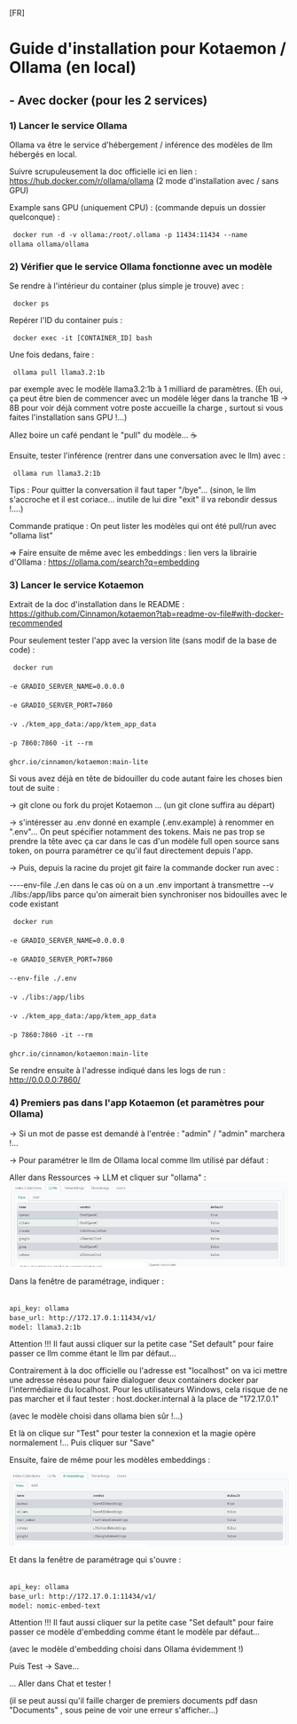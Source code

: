 
[FR]
# Guide d'installation pour Kotaemon / Ollama (en local)


## - Avec docker (pour les 2 services)


### 1) Lancer le service Ollama

Ollama va être le service d'hébergement / inférence des modèles de llm hébergés en local.

Suivre scrupuleusement la doc officielle ici en lien : https://hub.docker.com/r/ollama/ollama
(2 mode d'installation avec / sans GPU)

Example sans GPU (uniquement CPU) :
(commande depuis un dossier quelconque) :

<code> docker run -d -v ollama:/root/.ollama -p 11434:11434 --name ollama ollama/ollama </code>



### 2) Vérifier que le service Ollama fonctionne avec un modèle

Se rendre à l'intérieur du container (plus simple je trouve) avec :

<code> docker ps </code>

Repérer l'ID du container puis :

<code> docker exec -it [CONTAINER_ID] bash </code>

Une fois dedans, faire :

<code> ollama pull llama3.2:1b </code>

par exemple avec le modèle llama3.2:1b à 1 milliard de paramètres.
(Eh oui, ça peut être bien de commencer avec un modèle léger dans la tranche 1B -> 8B pour voir déjà comment votre poste accueille la charge , surtout si vous faites l'installation sans GPU !...)

Allez boire un café pendant le "pull" du modèle... :coffee:

Ensuite, tester l'inférence (rentrer dans une conversation avec le llm) avec :

<code> ollama run llama3.2:1b </code>

Tips : Pour quitter la conversation il faut taper "/bye"... (sinon, le llm s'accroche et il est coriace... inutile de lui dire "exit" il va rebondir dessus !....)

Commande pratique :
On peut lister les modèles qui ont été pull/run avec "ollama list"

=> Faire ensuite de même avec les embeddings : lien vers la librairie d'Ollama : https://ollama.com/search?q=embedding



### 3) Lancer le service Kotaemon

Extrait de la doc d'installation dans le README : https://github.com/Cinnamon/kotaemon?tab=readme-ov-file#with-docker-recommended

Pour seulement tester l'app avec la version lite (sans modif de la base de code) :

<code> docker run \
-e GRADIO_SERVER_NAME=0.0.0.0 \
-e GRADIO_SERVER_PORT=7860 \
-v ./ktem_app_data:/app/ktem_app_data \
-p 7860:7860 -it --rm \
ghcr.io/cinnamon/kotaemon:main-lite </code>

Si vous avez déjà en tête de bidouiller du code autant faire les choses bien tout de suite :

-> git clone ou fork du projet Kotaemon ... (un git clone suffira au départ)

-> s'intéresser au .env donné en example (.env.example) à renommer en ".env"... On peut spécifier notamment des tokens. Mais ne pas trop se prendre la tête avec ça car dans le cas d'un modèle full open source sans token, on pourra paramétrer ce qu'il faut directement depuis l'app.

-> Puis, depuis la racine du projet git faire la commande docker run avec :

----env-file ./.en     dans le cas où on a un .env important à transmettre
--v ./libs:/app/libs     parce qu'on aimerait bien synchroniser nos bidouilles avec le code existant

<code> docker run \
-e GRADIO_SERVER_NAME=0.0.0.0 \
-e GRADIO_SERVER_PORT=7860 \
--env-file ./.env \
-v ./libs:/app/libs \
-v ./ktem_app_data:/app/ktem_app_data \
-p 7860:7860 -it --rm \
ghcr.io/cinnamon/kotaemon:main-lite </code>


Se rendre ensuite à l'adresse indiqué dans les logs de run : http://0.0.0.0:7860/



### 4) Premiers pas dans l'app Kotaemon (et paramètres pour Ollama)

-> Si un mot de passe est demandé à l'entrée : "admin" / "admin" marchera !...

-> Pour paramétrer le llm de Ollama local comme llm utilisé par défaut :

Aller dans Ressources -> LLM et cliquer sur "ollama" :
![image](./illustr/params_ressources_llm.png)

Dans la fenêtre de paramétrage, indiquer :

<code>
api_key: ollama
base_url: http://172.17.0.1:11434/v1/
model: llama3.2:1b
</code>

Attention !!! Il faut aussi cliquer sur la petite case "Set default" pour faire passer ce llm comme étant le llm par défaut...

Contrairement à la doc officielle ou l'adresse est "localhost" on va ici mettre une adresse réseau pour faire dialoguer deux containers docker par l'intermédiaire du localhost.
Pour les utilisateurs Windows, cela risque de ne pas marcher et il faut tester :
host.docker.internal à la place de "172.17.0.1"

(avec le modèle choisi dans ollama bien sûr !...)

Et là on clique sur "Test" pour tester la connexion et la magie opère normalement !...
Puis cliquer sur "Save"




Ensuite, faire de même pour les modèles embeddings :

![image](./illustr/params_ressources_embeddings.png)

Et dans la fenêtre de paramétrage qui s'ouvre :

<code>
api_key: ollama
base_url: http://172.17.0.1:11434/v1/
model: nomic-embed-text
</code>

Attention !!! Il faut aussi cliquer sur la petite case "Set default" pour faire passer ce modèle d'embedding comme étant le modèle par défaut...

(avec le modèle d'embedding choisi dans Ollama évidemment !)

Puis Test -> Save...


... Aller dans Chat et tester !

(il se peut aussi qu'il faille charger de premiers documents pdf dasn "Documents" , sous peine de voir une erreur s'afficher...)

